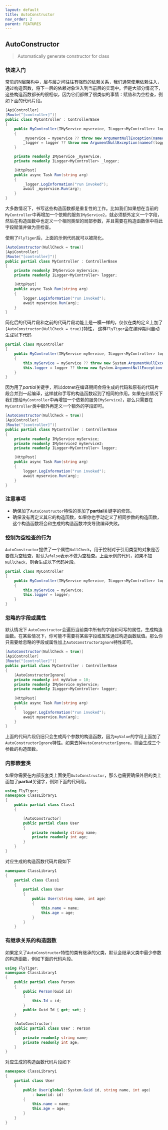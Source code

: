 ```yaml
---
layout: default
title: AutoConstructor
nav_order: 2
parent: FEATURES
---
```


## AutoConstructor

> Automatically generate constructor for class

### 快速入门
常见的N层架构中，层与层之间往往有强烈的依赖关系，我们通常使用依赖注入，通过构造函数，将下一层的依赖对象注入到当前层的实现中。但是大部分情况下，这些构造函数都长的很相似，因为它们都做了很类似的事情：赋值和为空检查，例如下面的代码片段。

```csharp
[ApiController]
[Route("[controller]")]
public class MyController : ControllerBase
{
    public MyController(IMyService myservice, ILogger<MyController> logger)
    {
        _myservice = myservice ?? throw new ArgumentNullException(nameof(myservice));
        _logger = logger ?? throw new ArgumentNullException(nameof(logger));
    }

    private readonly IMyService _myservice;
    private readonly ILogger<MyController> _logger;

    [HttpPost]
    public async Task Run(string arg)
    {
        _logger.LogInformation("run invoked");
        await _myservice.Run(arg);
    }
}
```

大多数情况下，书写这些构造函数都是重复性的工作。比如我们如果想在当前的`MyController`中再增加一个依赖的服务`IMyService2`，就必须额外定义一个字段，然后在构造函数中也定义一个相同类型的局部参数，并且需要在构造函数体中将此字段赋值并做为空检查。

使用了`FlyTiger`后，上面的示例代码就可以被简化。

```csharp
[AutoConstructor(NullCheck = true)]
[ApiController]
[Route("[controller]")]
public partial class MyController : ControllerBase
{
    private readonly IMyService myService;
    private readonly ILogger<MyController> logger;

    [HttpPost]
    public async Task Run(string arg)
    {
        logger.LogInformation("run invoked");
        await myservice.Run(arg);
    }
}
```

简化后的代码片段和之前的代码片段功能上是一模一样的，仅仅在类的定义上加了`[AutoConstructor(NullCheck = true)]`特性， 这样`FlyTiger`会在编译期间自动生成以下代码

```csharp
partial class MyController
{
    public MyController(IMyService myService, ILogger<MyController> logger)
    {
        this.myService = myService ?? throw new System.ArgumentNullException(nameof(myService));
        this.logger = logger ?? throw new System.ArgumentNullException(nameof(logger));
    }
}
```
因为用了*partial*关键字，所以dotnet在编译期间会将生成的代码和原有的代码片段合并到一起编译，这样就和手写的构造函数起到了相同的作用。如果在此情况下我们想给`MyController`中再增加一个依赖的服务`IMyService2`，那么只需要在`MyController`类中额外再定义一个额外的字段即可。

```csharp
[AutoConstructor(NullCheck = true)]
[ApiController]
[Route("[controller]")]
public partial class MyController : ControllerBase
{
    private readonly IMyService myService;
    private readonly IMyService2 myService2;
    private readonly ILogger<MyController> logger;

    [HttpPost]
    public async Task Run(string arg)
    {
        logger.LogInformation("run invoked");
        await myservice.Run(arg);
    }
}
```

### 注意事项
- 确保加了`AutoConstructor`特性的类加了**partial**关键字的修饰。
- 确保没有再定义其它的构造函数，如果你也手动定义了相同参数的构造函数，这个构造函数将会和生成的构造函数冲突导致编译失败。


### 控制为空检查的行为

`AutoConstructor`提供了一个属性`NullCheck`，用于控制对于引用类型的对象是否要做为空检查，默认为`false`表示不做为空检查。上面示例的代码，如果不加`NullCheck`，则会生成以下代码片段。


```csharp
partial class MyController
{
    public MyController(IMyService myService, ILogger<MyController> logger)
    {
        this.myService = myService;
        this.logger = logger;
    }
}
```
### 忽略的字段或属性

默认情况下 `AutoConstructor`会遍历当前类中所有的字段和可写的属性，生成构造函数。在某些情况下，你可能不需要将某些字段或属性通过构造函数赋值。那么你只需要给忽略的字段或属性加上`AutoConstructorIgnore`特性即可。

```csharp
[AutoConstructor(NullCheck = true)]
[ApiController]
[Route("[controller]")]
public partial class MyController : ControllerBase
{
    [AutoConstructorIgnore]
    private readonly int myValue = 10;
    private readonly IMyService myService;
    private readonly ILogger<MyController> logger;
    
    [HttpPost]
    public async Task Run(string arg)
    {
        logger.LogInformation("run invoked");
        await myservice.Run(arg);
    }
}
```
上面的代码片段仍旧只会生成两个参数的构造函数，因为`myValue`的字段上面加了`AutoConstructorIgnore`特性。如果去掉`AutoConstructorIgnore`，则会生成三个参数的构造函数。

### 内部嵌套类

如果你需要在内部嵌套类上面使用`AutoConstructor`，那么也需要确保外层的类上面加了**partial**关键字，例如下面的代码段。
```csharp
using FlyTiger;
namespace ClassLibrary1
{
    public partial class Class1
    {

        [AutoConstructor]
        public partial class User
        {
            private readonly string name;
            private readonly int age;
        }
    }
}
```
对应生成的构造函数代码片段如下
```csharp
namespace ClassLibrary1
{
    partial class Class1
    {
        partial class User
        {
            public User(string name, int age)
            {
                this.name = name;
                this.age = age;
            }
        }
    }
```

### 有继承关系的构造函数
如果定义了`AutoConstructor`特性的类有继承的父类，默认会继承父类中最少参数的构造函数，例如下面的代码片段。
```csharp
using FlyTiger;
namespace ClassLibrary1
{
    public partial class Person
    {
        public Person(Guid id)
        {
            this.Id = id;
        }
        public Guid Id { get; set; }
    }

    [AutoConstructor]
    public partial class User : Person
    {
        private readonly string name;
        private readonly int age;
    }
}
```

对应生成的构造函数代码片段如下
```csharp
namespace ClassLibrary1
{
    partial class User
    {
        public User(global::System.Guid id, string name, int age)
            : base(id: id)
        {
            this.name = name;
            this.age = age;
        }
    }
}
```


